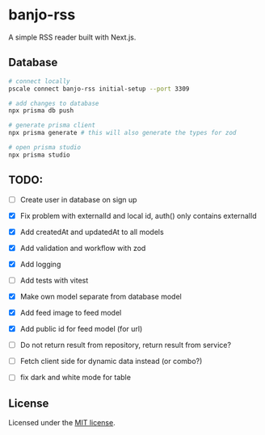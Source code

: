 # banjo-rss

A simple RSS reader built with Next.js.

## Database

```bash
# connect locally
pscale connect banjo-rss initial-setup --port 3309

# add changes to database
npx prisma db push

# generate prisma client
npx prisma generate # this will also generate the types for zod

# open prisma studio
npx prisma studio
```

## TODO:
-   [ ] Create user in database on sign up
-   [x] Fix problem with externalId and local id, auth() only contains externalId
-   [x] Add createdAt and updatedAt to all models
-   [x] Add validation and workflow with zod
-   [x] Add logging
-   [ ] Add tests with vitest
-   [x] Make own model separate from database model
-   [x] Add feed image to feed model
-   [x] Add public id for feed model (for url)
-   [ ] Do not return result from repository, return result from service?
-   [ ] Fetch client side for dynamic data instead (or combo?)
-   [ ] fix dark and white mode for table




## License

Licensed under the [MIT license](https://github.com/shadcn/ui/blob/main/LICENSE.md).
